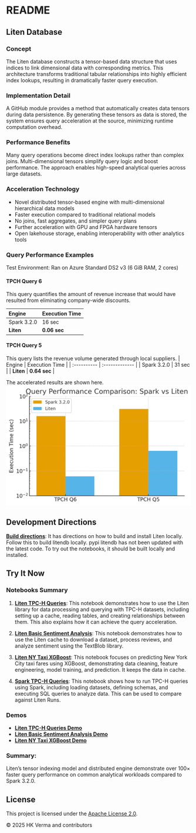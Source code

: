 # README #

## Liten Database

### Concept
The Liten database constructs a tensor-based data structure that uses indices to link dimensional data with corresponding metrics. This architecture transforms traditional tabular relationships into highly efficient index lookups, resulting in dramatically faster query execution.

### Implementation Detail
A GitHub module provides a method that automatically creates data tensors during data persistence. By generating these tensors as data is stored, the system ensures query acceleration at the source, minimizing runtime computation overhead.

### Performance Benefits

Many query operations become direct index lookups rather than complex joins. Multi-dimensional tensors simplify query logic and boost performance. The approach enables high-speed analytical queries across large datasets.

### Acceleration Technology

* Novel distributed tensor-based engine with multi-dimensional hierarchical data models
* Faster execution compared to traditional relational models
* No joins, fast aggregates, and simpler query plans
* Further acceleration with GPU and FPGA hardware tensors
* Open lakehouse storage, enabling interoperability with other analytics tools


### Query Performance Examples

Test Environment:
Ran on Azure Standard DS2 v3 (6 GiB RAM, 2 cores)

#### TPCH Query 6

This query quantifies the amount of revenue increase that would have resulted from eliminating company-wide discounts.

| Engine      | Execution Time |
| :---------- | :------------- |
| Spark 3.2.0 | 16 sec         |
| **Liten**   | **0.06 sec**   |

#### TPCH Query 5

This query lists the revenue volume generated through local suppliers.
| Engine      | Execution Time |
| :---------- | :------------- |
| Spark 3.2.0 | 31 sec         |
| **Liten**   | **0.64 sec**   |

The accelerated results are shown here.
![Tpch Q1 and Q5 results](docs/tenq1q5charts.png)

## Development Directions

**[Build directions](docs/Build.md)**:  It has directions on how to build and install Liten locally. Follow this to build litendb locally. pypi litendb has not been updated with the latest code. To try out the notebooks, it should be built locally and installed.

## Try It Now

### Notebooks Summary

1. **[Liten TPC-H Queries](py/notebooks/LitenTpchQ5Q6.ipynb)**: This notebook demonstrates how to use the Liten library for data processing and querying with TPC-H datasets, including setting up a cache, reading tables, and creating relationships between them. This also explains how it can achieve the query acceleration.

2. **[Liten Basic Sentiment Analysis](py/notebooks/LitenBasicSentimentAnalysis.ipynb)**: This notebook demonstrates how to use the Liten cache to download a dataset, process reviews, and analyze sentiment using the TextBlob library.

3. **[Liten NY Taxi XGBoost](py/notebooks/LitenNYTaxiXGBoost.ipynb)**: This notebook focuses on predicting New York City taxi fares using XGBoost, demonstrating data cleaning, feature engineering, model training, and prediction. It keeps the data in cache.

4. **[Spark TPC-H Queries](py/notebooks/SparkTpchQueries.ipynb)**: This notebook shows how to run TPC-H queries using Spark, including loading datasets, defining schemas, and executing SQL queries to analyze data. This can be used to compare against Liten Runs.

### Demos
- **[Liten TPC-H Queries Demo](py/notebooks/demos/LitenTpchQ5Q6.ipynb)**
- **[Liten Basic Sentiment Analysis Demo](py/notebooks/demos/LitenBasicSentimentAnalysis.ipynb)**
- **[Liten NY Taxi XGBoost Demo](py/notebooks/demos/LitenNYTaxiXGBoost.ipynb)**

### Summary:
Liten’s tensor indexing model and distributed engine demonstrate over 100× faster query performance on common analytical workloads compared to Spark 3.2.0.

## License
This project is licensed under the [Apache License 2.0](py/liten/LICENSE).

© 2025 HK Verma and contributors


